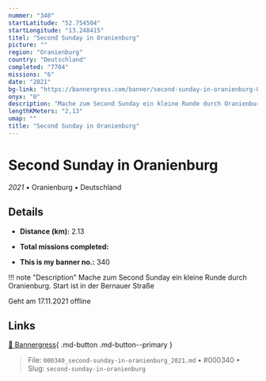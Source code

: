 ```yaml
---
nummer: "340"
startLatitude: "52.754504"
startLongitude: "13.248415"
titel: "Second Sunday in Oranienburg"
picture: ""
region: "Oranienburg"
country: "Deutschland"
completed: "7704"
missions: "6"
date: "2021"
bg-link: "https://bannergress.com/banner/second-sunday-in-oranienburg-8c7a"
onyx: "0"
description: "Mache zum Second Sunday ein kleine Runde durch Oranienburg. Start ist in der Bernauer Straße\n\nGeht am 17.11.2021 offline"
lengthKMeters: "2,13"
umap: ""
title: "Second Sunday in Oranienburg"
---
```

# Second Sunday in Oranienburg

*2021* • Oranienburg • Deutschland



## Details
- **Distance (km):** 2.13

- **Total missions completed:** 
- **This is my banner no.:** 340


!!! note "Description"
    Mache zum Second Sunday ein kleine Runde durch Oranienburg. Start ist in der Bernauer Straße

Geht am 17.11.2021 offline



## Links
[🔗 Bannergress](https://bannergress.com/banner/second-sunday-in-oranienburg-8c7a){ .md-button .md-button--primary }



> File: `000340_second-sunday-in-oranienburg_2021.md` • #000340 • Slug: `second-sunday-in-oranienburg`
